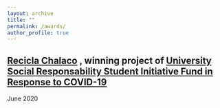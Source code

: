 ```yaml
---
layout: archive
title: ""
permalink: /awards/
author_profile: true
---
```


## [Recicla Chalaco](https://www.facebook.com/Recicla.Chalaco/) , winning project of [University Social Responsability Student Initiative Fund in Response to COVID-19](https://dars.pucp.edu.pe/noticia/publicacion-de-resultados-fondo-de-iniciativas-estudiantiles-rsu-en-respuesta-al-covid-19/)
June 2020

